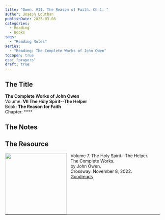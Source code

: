 ```yaml
---
title: "Owen. VII. The Reason of Faith. Ch 1: "
author: Joseph Louthan
publishDate: 2023-03-08
categories:
  - Reading
  - Books
tags:
  - "Reading Notes"
series:
  - "Reading: The Complete Works of John Owen"
tocopen: true
css: "prayers"
draft: true
---
```


## The Title

**The Complete Works of John Owen**  
Volume: **VII The Holy Spirit--The Helper**  
Book: **The Reason for Faith**  
Chapter: ****

## The Notes

## The Resource

<p style="clear:both;">

<img src="https://theologic.us/images/resources/book-owen-tcw-07-the-helper.jpg" align="left" width="200" style="padding-right: 10px" />  Volume 7. The Holy Spirit--The Helper.  
The Complete Works.  
by John Owen.  
Crossway. November 8, 2022.   
[Goodreads](https://www.goodreads.com/book/show/60354441-the-holy-spirit?from_search=true&from_srp=true&qid=nA4DypqmnH&rank=9)

<p style="clear:both;">

---
